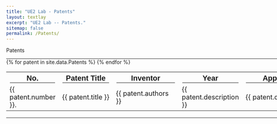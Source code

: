 ```yaml
---
title: "UE2 Lab - Patents"
layout: textlay
excerpt: "UE2 Lab -- Patents."
sitemap: false
permalink: /Patents/
---
```


<p class="title-center">Patents</p>

<style>
  hr {
    margin: 0;
    border-color: black;
  }
</style>

<hr style="width: 1200px; border-width: 2px;">
<table style="width: 1200px; font-size: 18px;">
  <tr style="font-size: 20px; font-family: Arial">
    <th>No.<hr></th>
    <th>Patent Title<hr></th>
    <th>Inventor<hr></th>
    <th>Year<hr></th>
    <th>Application Date<hr></th>
    <th>Patent Number<hr></th>
  </tr>
  {% for patent in site.data.Patents %}
  <tr>
    <td class="project-cell" style="width: 60px;">
      {{ patent.number }}.
    </td>
    <td class="project-cell">{{ patent.title }}</td>
    <td class="project-cell" style="width: 160px;">{{ patent.authors }}</td>
    <td class="project-cell" style="width: 80px;">{{ patent.description }}</td>
    <td class="project-cell" style="width: 250px;">{{ patent.date }}</td>
    <td class="project-cell" style="width: 250px;">{{ patent.ID }}</td>
  </tr>
  {% endfor %}
</table>
<hr style="width: 1200px; border-width: 2px; margin-bottom: 140px;">
